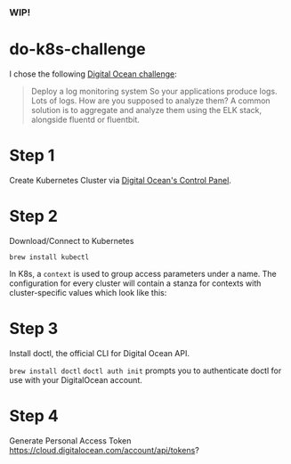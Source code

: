 ### WIP!

# do-k8s-challenge

I chose the following [Digital Ocean challenge](https://www.digitalocean.com/community/pages/kubernetes-challenge):

> Deploy a log monitoring system
So your applications produce logs. Lots of logs. How are you supposed to analyze them? A common solution is to aggregate and analyze them using the ELK stack, alongside fluentd or fluentbit.

# Step 1

Create Kubernetes Cluster via [Digital Ocean's Control Panel](https://docs.digitalocean.com/products/kubernetes/how-to/create-clusters/).

# Step 2

Download/Connect to Kubernetes

`brew install kubectl`

In K8s, a `context` is used to group access parameters under a name. The configuration for every cluster will contain a stanza for contexts with cluster-specific values which look like this:

# Step 3

Install doctl, the official CLI for Digital Ocean API.

`brew install doctl`
`doctl auth init` prompts you to authenticate doctl for use with your DigitalOcean account.

# Step 4

Generate Personal Access Token
https://cloud.digitalocean.com/account/api/tokens?
